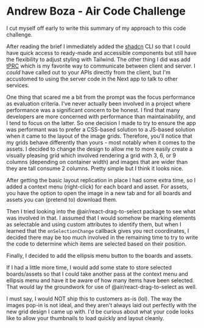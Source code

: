 # Andrew Boza - Air Code Challenge

I cut myself off early to write this summary of my approach to this code challenge.

After reading the brief I immediately added the [shadcn](https://ui.shadcn.com/) CLI so that I could have quick access to ready-made and accessible components but still have the flexibility to adjust styling with Tailwind. The other thing I did was add [tPRC](https://trpc.io/) which is my favorite way to communicate between client and server. I _could_ have called out to your APIs directly from the client, but I'm accustomed to using the server code in the Next app to talk to other services.

One thing that scared me a bit from the prompt was the focus performance as evaluation criteria. I've never actually been involved in a project where performance was a significant concern to be honest. I find that many developers are more concerned with performance than maintainability, and I tend to focus on the latter. So one decision I made to try to ensure the app was performant was to prefer a CSS-based solution to a JS-based solution when it came to the layout of the image grids. Therefore, you'll notice that my grids behave differently than yours - most notably when it comes to the assets. I decided to change the design to allow me to more easily create a visually pleasing grid which involved rendering a grid with 3, 6, or 9 columns (depending on container width) and images that are wider than they are tall consume 2 columns. Pretty simple but I think it looks nice.

After getting the basic layout replication in place I had some extra time, so I added a context menu (right-click) for each board and asset. For assets, you have the option to open the image in a new tab and for all boards and assets you can (pretend to) download them.

Then I tried looking into the @air/react-drag-to-select package to see what was involved in that. I assumed that I would somehow be marking elements as selectable and using custom attributes to identify them, but when I learned that the `onSelectionChange` callback gives you rect coordinates, I decided there may be too much involved in the remaining time to try to write the code to determine which items are selected based on their position.

Finally, I decided to add the ellipsis menu button to the boards and assets.

If I had a little more time, I would add some state to store selected boards/assets so that I could take another pass at the context menu and ellipsis menu and have it be aware of how many items have been selected. That would lay the groundwork for use of @air/react-drag-to-select as well.

I must say, I would NOT ship this to customers as-is (lol). The way the images pop-in is not ideal, and they aren't always laid out perfectly with the new grid design I came up with. I'd be curious about what your code looks like to allow your thumbnails to load quickly and layout cleanly.
